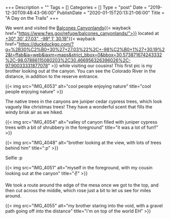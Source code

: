 +++
Description = ""
Tags = []
Categories = []
Type = "post"
Date = "2019-12-30T09:48:43-06:00"
PublishDate = "2020-01-15T20:13:21-06:00"
Title = "A Day on the Trails"
+++

We went and visited the [Balcones Canyonlands](https://www.fws.gov/refuge/balcones_canyonlands/){{< wayback href="https://www.fws.gov/refuge/balcones_canyonlands/">}} located at [+30° 30' 27.03", -98° 1' 30.19"](https://duckduckgo.com/?q=%2B30%C2%B0+30%27+27.03%22%2C+-98%C2%B0+1%27+30.19%22&t=ffab&ia=web&iaxm=maps&strict_bbox=0&bbox=30.573871674243332%2C-98.07886115080203%2C30.466956326396026%2C-97.90033331877078){{< wayback href="https://duckduckgo.com/?q=%2B30%C2%B0+30%27+27.03%22%2C+-98%C2%B0+1%27+30.19%22&t=ffab&ia=web&iaxm=maps&strict_bbox=0&bbox=30.573871674243332%2C-98.07886115080203%2C30.466956326396026%2C-97.90033331877078" >}} while visiting our cousins! This first pic is my brother looking out at the canyon. You can see the Colorado River in the distance, in addition to the reserve entrance.

{{< img src="IMG_4053" alt="cool people enjoying nature" title="cool people enjoying nature" >}}

The native trees in the canyons are juniper cedar cypress trees, which look vaguely like christmas trees! They have a wonderful scent that fills the windy brisk air as we hiked.

{{< img src="IMG_4054" alt="valley of canyon filled with juniper cypress trees with a bit of shrubbery in the foreground" title="it was a lot of fun!!" >}}

{{< img src="IMG_4048" alt="brother looking at the view, with lots of trees behind him" title=":p" >}}

Selfie :p

{{< img src="IMG_4051" alt="myself in the foreground, with my cousin looking out at the canyon" title="✌️" >}}

We took a route around the edge of the mesa once we got to the top, and then cut across the middle, which rose just a bit to let us see for miles around.

{{< img src="IMG_4055" alt="my brother staring into the void, with a gravel path going off into the distance" title="i'm on top of the world EH" >}}
